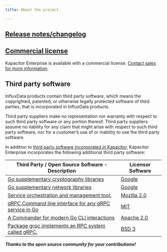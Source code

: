 ```yaml
---
title: About the project

---
```


## [Release notes/changelog](/enterprise_kapacitor/v1.4/about-the-project/release-notes-changelog/)

## [Commercial license](https://www.influxdata.com/legal/slsa/)

Kapacitor Enterprise is available with a commercial license.  [Contact sales for more information](https://www.influxdata.com/contact-sales/).

## Third party software

InfluxData products contain third party software, which means the copyrighted, patented, or otherwise legally protected
software of third parties, that is incorporated in InfluxData products.

Third party suppliers make no representation nor warranty with respect to such third party software or any portion thereof.
Third party suppliers assume no liability for any claim that might arise with respect to such third party software, nor for a
customer’s use of or inability to use the third party software.

In addition to [third party software incorporated in Kapacitor](http://docs.influxdata.com/kapacitor/latest/about_the_project/#third_party), Kapacitor Enterprise incorporates the following additional third party software:

| Third Party / Open Source Software - Description | Licensor Software   |
| ---------------------------------------- | ------------------- |
| [Go supplementary cryptography libraries](https://github.com/golang/crypto/) | [Google](https://github.com/golang/crypto/blob/master/LICENSE)
| [Go supplementary network libraries](https://github.com/golang/net/) | [Google](https://github.com/golang/net/blob/master/LICENSE) |
| [Service orchestration and management tool.](https://github.com/hashicorp/serf) | [Mozilla 2.0](https://github.com/hashicorp/serf/blob/master/LICENSE) |
| [gRPC Command line interface for any gRPC service in Go](https://github.com/nathanielc/grpccmd) | [MIT](https://github.com/nathanielc/grpccmd/blob/master/LICENSE) |
| [A Commander for modern Go CLI interactions](https://github.com/spf13/cobra) | [Apache 2.0](https://github.com/spf13/cobra/blob/master/LICENSE.txt) |
| [Package grpc implements an RPC system called gRPC.](https://google.golang.org/grpc) | [BSD 3](https://github.com/golang/gddo/blob/master/LICENSE) |

***Thanks to the open source community for your contributions!***
